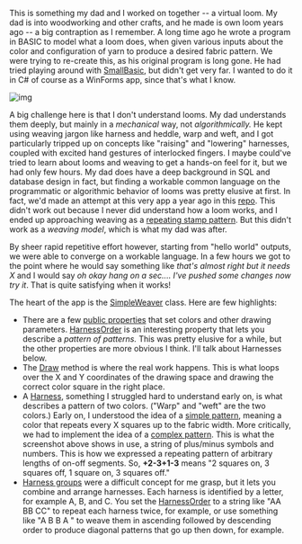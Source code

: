 This is something my dad and I worked on together -- a virtual loom. My dad is into woodworking and other crafts, and he made is own loom years ago -- a big contraption as I remember. A long time ago he wrote a program in BASIC to model what a loom does, when given various inputs about the color and configuration of yarn to produce a desired fabric pattern. We were trying to re-create this, as his original program is long gone. He had tried playing around with [SmallBasic](https://smallbasic-publicwebsite.azurewebsites.net), but didn't get very far. I wanted to do it in C# of course as a WinForms app, since that's what I know.

![img](https://github.com/adamosoftware/Loomer/blob/master/herringbone.png)

A big challenge here is that I don't understand looms. My dad understands them deeply, but mainly in a *mechanical* way, not *algorithmically.* He kept using weaving jargon like harness and heddle, warp and weft, and I got particularly tripped up on concepts like "raising" and "lowering" harnesses, coupled with excited hand gestures of interlocked fingers. I maybe could've tried to learn about looms and weaving to get a hands-on feel for it, but we had only few hours. My dad does have a deep background in SQL and database design in fact, but finding a workable common language on the programmatic or algorithmic behavior of looms was pretty elusive at first. In fact, we'd made an attempt at this very app a year ago in this [repo](https://github.com/adamosoftware/Loom). This didn't work out because I never did understand how a loom works, and I ended up approaching weaving as a [repeating stamp pattern](https://github.com/adamosoftware/Loom/blob/master/Loom/Stamp.cs). But this didn't work as a *weaving model*, which is what my dad was after.

By sheer rapid repetitive effort however, starting from "hello world" outputs, we were able to converge on a workable language. In a few hours we got to the point where he would say something like *that's almost right but it needs X* and I would say *oh okay hang on a sec.... I've pushed some changes now try it*. That is quite satisfying when it works!

The heart of the app is the [SimpleWeaver](https://github.com/adamosoftware/Loomer/blob/master/Loomer/SimpleWeaver.cs) class. Here are few highlights:
- There are a few [public properties](https://github.com/adamosoftware/Loomer/blob/master/Loomer/SimpleWeaver.cs#L16..L23) that set colors and other drawing parameters. [HarnessOrder](https://github.com/adamosoftware/Loomer/blob/master/Loomer/SimpleWeaver.cs#L22) is an interesting property that lets you describe a *pattern of patterns.* This was pretty elusive for a while, but the other properties are more obvious I think. I'll talk about Harnesses below.
- The [Draw](https://github.com/adamosoftware/Loomer/blob/master/Loomer/SimpleWeaver.cs#L27) method is where the real work happens. This is what loops over the X and Y coordinates of the drawing space and drawing the correct color square in the right place.
- A [Harness](https://github.com/adamosoftware/Loomer/blob/master/Loomer/SimpleWeaver.cs#L164), something I struggled hard to understand early on, is what describes a pattern of two colors. ("Warp" and "weft" are the two colors.) Early on, I understood the idea of a [simple pattern](https://github.com/adamosoftware/Loomer/blob/master/Loomer/SimpleWeaver.cs#L220), meaning a color that repeats every X squares up to the fabric width. More critically, we had to implement the idea of a [complex pattern](https://github.com/adamosoftware/Loomer/blob/master/Loomer/SimpleWeaver.cs#L187). This is what the screenshot above shows in use, a string of plus/minus symbols and numbers. This is how we expressed a repeating pattern of arbitrary lengths of on-off segments. So, **+2-3+1-3** means "2 squares on, 3 squares off, 1 square on, 3 squares off."
- [Harness groups](https://github.com/adamosoftware/Loomer/blob/master/Loomer/SimpleWeaver.cs#L90) were a difficult concept for me grasp, but it lets you combine and arrange harnesses. Each harness is identified by a letter, for example A, B, and C. You set the [HarnessOrder](https://github.com/adamosoftware/Loomer/blob/master/Loomer/SimpleWeaver.cs#L22) to a string like "AA BB CC" to repeat each harness twice, for example, or use something like "A B B A " to weave them in ascending followed by descending order to produce diagonal patterns that go up then down, for example.
